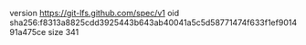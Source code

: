 version https://git-lfs.github.com/spec/v1
oid sha256:f8313a8825cdd3925443b643ab40041a5c5d58771474f633f1ef901491a475ce
size 341
